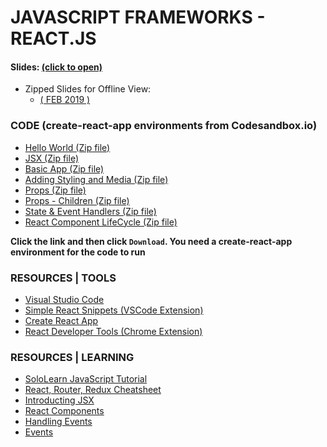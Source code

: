 # JAVASCRIPT FRAMEWORKS - REACT.JS

#### Slides: [(click to open)](https://kostasx.github.io/EventLoop/Education/TechTalentSchool/javascript/reactjs.html#/) 

- Zipped Slides for Offline View:
	- <a href="./slides/slides-18.02.2019.zip" download>( FEB 2019 )</a>

### CODE (create-react-app environments from Codesandbox.io)

- [Hello World (Zip file)](./code/create-react-app--01-hello-world.zip)
- [JSX (Zip file)](./code/create-react-app--02-JSX-expressions.zip)
- [Basic App (Zip file)](./code/create-react-app--03-basic-App.zip)
- [Adding Styling and Media (Zip file)](./code/create-react-app--04-reactjs-styling-and-media.zip)
- [Props (Zip file)](./code/create-react-app--05--Props.zip)
- [Props - Children (Zip file)](./code/create-react-app--06--Props-Children.zip)
- [State & Event Handlers (Zip file)](./code/create-react-app--07-State-and-Event-Handlers.zip)
- [React Component LifeCycle (Zip file)](./code/create-react-app--08-Lifecycle-and-methods.zip)

__Click the link and then click `Download`. You need a create-react-app environment for the code to run__ 

### RESOURCES | TOOLS

- [Visual Studio Code](https://code.visualstudio.com/)
- [Simple React Snippets (VSCode Extension)](https://marketplace.visualstudio.com/items?itemName=burkeholland.simple-react-snippets)
- [Create React App](https://github.com/facebook/create-react-app)
- [React Developer Tools (Chrome Extension)](https://chrome.google.com/webstore/detail/react-developer-tools/fmkadmapgofadopljbjfkapdkoienihi?hl=en)    

### RESOURCES | LEARNING

- [SoloLearn JavaScript Tutorial](https://www.sololearn.com/Course/JavaScript/)
- [React, Router, Redux Cheatsheet](./docs/react-redux.pdf)
- [Introducting JSX](https://reactjs.org/docs/introducing-jsx.html)   
- [React Components](https://reactjs.org/docs/react-component.html)    
- [Handling Events](https://reactjs.org/docs/handling-events.html)
- [Events](https://reactjs.org/docs/events.html)
    
